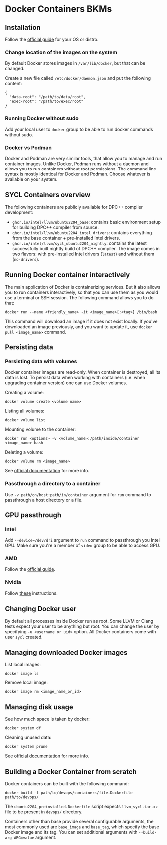 # Docker Containers BKMs

## Installation

Follow the [official guide](https://docs.docker.com/engine/install/) for your
OS or distro.

### Change location of the images on the system

By default Docker stores images in `/var/lib/docker`, but that can be changed.

Create a new file called `/etc/docker/daemon.json` and put the following
content:

```
{
  "data-root": "/path/to/data/root",
  "exec-root": "/path/to/exec/root"
}
```

### Running Docker without sudo

Add your local user to `docker` group to be able to run docker commands without
sudo.


### Docker vs Podman

Docker and Podman are very similar tools, that allow you to manage and run
container images. Unlike Docker, Podman runs without a daemon and allows you
to run containers without root permissions. The command line syntax is mostly
identical for Docker and Podman. Choose whatever is available on your system.

## SYCL Containers overview

The following containers are publicly available for DPC++ compiler development:

- `ghcr.io/intel/llvm/ubuntu2204_base`: contains basic environment setup for
   building DPC++ compiler from source.
- `ghcr.io/intel/llvm/ubuntu2204_intel_drivers`: contains everything from the
   base container + pre-installed Intel drivers.
- `ghcr.io/intel/llvm/sycl_ubuntu2204_nightly`: contains the latest successfully
   built nightly build of DPC++ compiler. The image comes in two flavors:
   with pre-installed Intel drivers (`latest`) and without them (`no-drivers`).

## Running Docker container interactively

The main application of Docker is containerizing services. But it also allows
you to run containers interactively, so that you can use them as you would use a
terminal or SSH session. The following command allows you to do that:

```
docker run --name <friendly_name> -it <image_name>[:<tag>] /bin/bash
```

This command will download an image if it does not exist locally. If you've
downloaded an image previously, and you want to update it, use
`docker pull <image_name>` command.

## Persisting data

### Persisting data with volumes

Docker container images are read-only. When container is destroyed, all its data
is lost. To persist data when working with containers (i.e. when upgrading
container version) one can use Docker volumes.

Creating a volume:

```
docker volume create <volume name>
```

Listing all volumes:

```
docker volume list
```

Mounting volume to the container:

```
docker run <options> -v <volume_name>:/path/inside/container <image_name> bash
```

Deleting a volume:

```
docker volume rm <image_name>
```

See [official documentation](https://docs.docker.com/storage/volumes/) for more
info.

### Passthrough a directory to a container

Use `-v path/on/host:path/in/container` argument for `run` command to
passthrough a host directory or a file.

## GPU passthrough

### Intel

Add `--device=/dev/dri` argument to `run` command to passthrough you Intel GPU.
Make sure you're a member of `video` group to be able to access GPU.

### AMD

Follow the [official guide](https://rocmdocs.amd.com/en/latest/ROCm_Virtualization_Containers/ROCm-Virtualization-&-Containers.html).

### Nvidia

Follow [these](https://docs.nvidia.com/datacenter/cloud-native/container-toolkit/user-guide.html)
instructions.

## Changing Docker user

By default all processes inside Docker run as root. Some LLVM or Clang tests
expect your user to be anything but root. You can change the user by specifying
`-u <username or uid>` option. All Docker containers come with user `sycl`
created.

## Managing downloaded Docker images

List local images:
```
docker image ls
```

Remove local image:
```
docker image rm <image_name_or_id>
```

## Managing disk usage

See how much space is taken by docker:

```
docker system df
```

Cleaning unused data:

```
docker system prune
```

See [official documentation](https://docs.docker.com/engine/reference/commandline/system_prune/)
for more info.

## Building a Docker Container from scratch

Docker containers can be built with the following command:

```
docker build -f path/to/devops/containers/file.Dockerfile path/to/devops/
```

The `ubuntu2204_preinstalled.Dockerfile` script expects `llvm_sycl.tar.xz` file
to be present in `devops/` directory.

Containers other than base provide several configurable arguments, the most
commonly used are `base_image` and `base_tag`, which specify the base Docker
image and its tag. You can set additional arguments with `--build-arg ARG=value`
argument.

